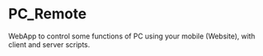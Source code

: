 # PC_Remote
WebApp to control some functions of PC using your mobile (Website), with client and server scripts.
